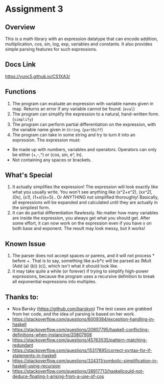 # Assignment 3 #

## Overview ##
This is a math library with an expression datatype that can encode addition, multiplication, cos, sin, log, exp, variables and constants. It also provides simple parsing features for such expressions. 

## Docs Link ##
https://yunc5.github.io/CS1XA3/

## Functions ##
1. The program can evaluate an expression with variable names given in map. Returns an error if any variable cannot be found. (`eval`)
2. The program can simplify the expression to a natural, hand-written form. (`simplify`)
3. The program can perform partial differentiation on the expression, with the variable name given in `String`. (`partDiff`)
4. The program can take in some string and try to turn it into an expression. The expression must:
-   Be made up with numbers, variables and operators. Operators can only be either (+,-,^) or (cos, sin, e^, ln).
-   Not containing any spaces or brackets.

## What's Special ##
1. It actually simplifies the expression! The expression will look exactly like what you usually write. You won't see anything like (x^2+x^2), (x*x^2), (0*x), (x*1), (1+x)*(x+5).. Or ANYTHING not simplified thoroughly! Basically, all expressions will be expanded and calculated until they are actually in the simpliest form.
2. It can do partial differentiation flawlessly. No matter how many variables are inside the expression, you always get what you should get. After some effort, it can now work on the expression even if you have x on both base and exponent. The result may look messy, but it works!

## Known Issue ##
1. The parser does not accept spaces or parens, and it will not process * before +. That is to say, something like a+b*c will be parsed as (Mult (Add (a) (b)) (c)), which isn't what it should look like.
2. It may take quite a while (or forever) if trying to simplify high-power expressions, because the program uses a recursive definition to break all exponential expressions into multiples.


## Thanks to: ##
- Noa Barsky (https://github.com/barskyn) The test cases are grabbed from her code, and the idea of parsing is based on her work.
- https://stackoverflow.com/questions/6009384/exception-handling-in-haskell
- https://stackoverflow.com/questions/20807795/haskell-conflicting-definitions-when-instancing/20807908
- https://stackoverflow.com/questions/45763535/pattern-matching-redundant
- https://stackoverflow.com/questions/15317895/correct-syntax-for-if-statements-in-haskell
- https://stackoverflow.com/questions/324311/symbolic-simplification-in-haskell-using-recursion
- https://stackoverflow.com/questions/38917713/haskellcould-not-deduce-floating-t-arising-from-a-use-of-cos
